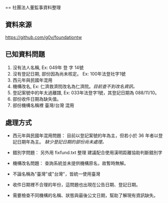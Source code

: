 == 社團法人董監事資料整理

## 資料來源

https://github.com/g0v/foundationtw


## 已知資料問題

1. 沒有法人名稱, Ex: 049年 登 字         14號
2. 沒有登記日期, 部份因為尚未核定。 Ex: 100年法登社字1號
3. 西元年與民國年混用
4. 機構改名, Ex: 仁濟救濟院改名為仁濟院。*目前查不到改名資訊。*
5. 登記案號中的年太過離譜, Ex: 033年法登字1號，其登記日期為 088/11/10。
6. 部份收件日期為缺失值。
7. 部份機構名稱裡 臺灣/台灣 混用

## 處理方式

* 西元年與民國年混用問題：
目前以登記案號的年為主，但若小於 36 年者以登記日期年為主。
*缺少登記日期的部份尚未處理。*

* 錯別字問題：
另外用 fixfund.txt 整理
建議配合使用漢明距離協助判斷錯別字

* 機構改名問題：
查詢系統並未提供機構原名，故暫時無解。

* 不論名稱為"臺灣"或"台灣"，皆統一使用臺灣

* 收件日期裡不合理的年份，這問題也出現在公告日期、登記日期。

* 需要檢查不同機構的名稱、狀態與最後公文日期，幫助了解現有資訊缺失。
